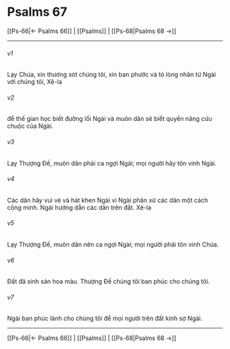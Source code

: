 # Psalms 67

[[Ps-66|← Psalms 66]] | [[Psalms]] | [[Ps-68|Psalms 68 →]]
***



###### v1 
Lạy Chúa, xin thương xót chúng tôi, xin ban phước và tỏ lòng nhân từ Ngài với chúng tôi, Xê-la 

###### v2 
để thế gian học biết đường lối Ngài và muôn dân sẽ biết quyền năng cứu chuộc của Ngài. 

###### v3 
Lạy Thượng Đế, muôn dân phải ca ngợi Ngài; mọi người hãy tôn vinh Ngài. 

###### v4 
Các dân hãy vui vẻ và hát khen Ngài vì Ngài phân xử các dân một cách công minh. Ngài hướng dẫn các dân trên đất. Xê-la 

###### v5 
Lạy Thượng Đế, muôn dân nên ca ngợi Ngài; mọi người phải tôn vinh Chúa. 

###### v6 
Đất đã sinh sản hoa màu. Thượng Đế chúng tôi ban phúc cho chúng tôi. 

###### v7 
Ngài ban phúc lành cho chúng tôi để mọi người trên đất kính sợ Ngài.

***
[[Ps-66|← Psalms 66]] | [[Psalms]] | [[Ps-68|Psalms 68 →]]
